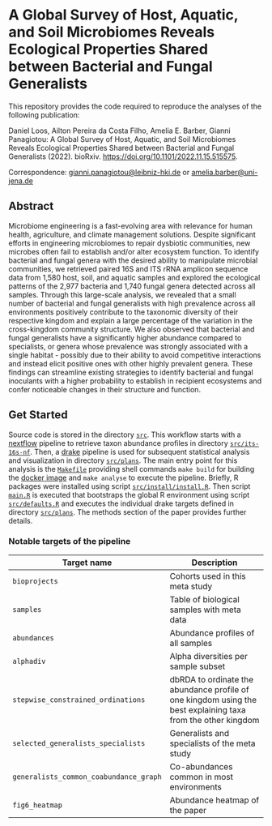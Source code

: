 # A Global Survey of Host, Aquatic, and Soil Microbiomes Reveals Ecological Properties Shared between Bacterial and Fungal Generalists

This repository provides the code required to reproduce the analyses of the following publication:

Daniel Loos, Ailton Pereira da Costa Filho, Amelia E. Barber, Gianni Panagiotou: A Global Survey of Host, Aquatic, and Soil Microbiomes Reveals Ecological Properties Shared between Bacterial and Fungal Generalists (2022). bioRxiv. https://doi.org/10.1101/2022.11.15.515575.

Correspondence: gianni.panagiotou@leibniz-hki.de or amelia.barber@uni-jena.de

## Abstract

Microbiome engineering is a fast-evolving area with relevance for human health, agriculture, and climate management solutions. Despite significant efforts in engineering microbiomes to repair dysbiotic communities, new microbes often fail to establish and/or alter ecosystem function. To identify bacterial and fungal genera with the desired ability to manipulate microbial communities, we retrieved paired 16S and ITS rRNA amplicon sequence data from 1,580 host, soil, and aquatic samples and explored the ecological patterns of the 2,977 bacteria and 1,740 fungal genera detected across all samples. Through this large-scale analysis, we revealed that a small number of bacterial and fungal generalists with high prevalence across all environments positively contribute to the taxonomic diversity of their respective kingdom and explain a large percentage of the variation in the cross-kingdom community structure. We also observed that bacterial and fungal generalists have a significantly higher abundance compared to specialists, or genera whose prevalence was strongly associated with a single habitat - possibly due to their ability to avoid competitive interactions and instead elicit positive ones with other highly prevalent genera. These findings can streamline existing strategies to identify bacterial and fungal inoculants with a higher probability to establish in recipient ecosystems and confer noticeable changes in their structure and function.

## Get Started

Source code is stored in the directory [`src`](src).
This workflow starts with a [nextflow](https://www.nextflow.io/) pipeline to retrieve taxon abundance profiles in directory [`src/its-16s-nf`](src/its-16s-nf).
Then, a [drake](https://docs.ropensci.org/drake/) pipeline is used for subsequent statistical analysis and visualization in directory [`src/plans`](src/plans).
The main entry point for this analysis is the [`Makefile`](Makefile) providing shell commands `make build` for building the [docker image](Dockerfile) and `make analyse` to execute the pipeline.
Briefly, R packages were installed using script [`src/install/install.R`](src/install/install.R).
Then script [`main.R`](main.R) is executed that bootstraps the global R environment using script [`src/defaults.R`](src/defaults.R) and executes the individual drake targets defined in directory [`src/plans`](src/plans).
The methods section of the paper provides further details.

### Notable targets of the pipeline

| Target name                            | Description                                                                                                  |
|----------------------------------------|--------------------------------------------------------------------------------------------------------------|
| `bioprojects`                          | Cohorts used in this meta study                                                                              |
| `samples`                              | Table of biological samples with meta data                                                                   |
| `abundances`                           | Abundance profiles of all samples                                                                            |
| `alphadiv`                             | Alpha diversities per sample subset                                                                          |
| `stepwise_constrained_ordinations`     | dbRDA to ordinate the abundance profile of one kingdom using the best explaining taxa from the other kingdom |
| `selected_generalists_specialists`     | Generalists and specialists of the meta study                                                                |
| `generalists_common_coabundance_graph` | Co-abundances common in most environments                                                                    |
| `fig6_heatmap`                         | Abundance heatmap of the paper                                                                               |
